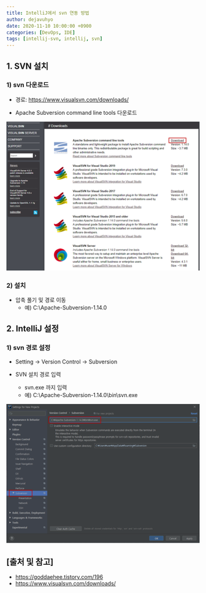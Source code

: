 ```yaml
---
title: IntelliJ에서 svn 연동 방법
author: dejavuhyo
date: 2020-11-10 10:00:00 +0900
categories: [DevOps, IDE]
tags: [intellij-svn, intellij, svn]
---
```


## 1. SVN 설치

### 1) svn 다운로드

* 경로: <https://www.visualsvn.com/downloads/>

* Apache Subversion command line tools 다운로드

![img001](/assets/img/2020-11-10-intellij-svn/img001.png)

### 2) 설치

* 압축 풀기 및 경로 이동
  - 예) C:\Apache-Subversion-1.14.0

## 2. IntelliJ 설정

### 1) svn 경로 설정

* Setting → Version Control → Subversion

* SVN 설치 경로 입력
  - svn.exe 까지 입력
  - 예) C:\Apache-Subversion-1.14.0\bin\svn.exe

![img002](/assets/img/2020-11-10-intellij-svn/img002.png)

## [출처 및 참고]
* <https://goddaehee.tistory.com/196>
* <https://www.visualsvn.com/downloads/>
